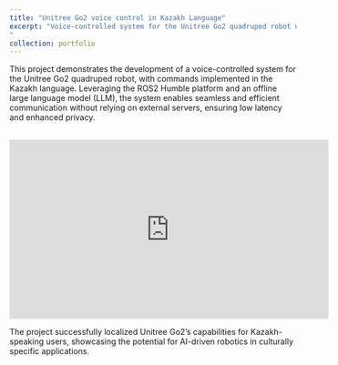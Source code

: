 ```yaml
---
title: "Unitree Go2 voice control in Kazakh Language"
excerpt: "Voice-controlled system for the Unitree Go2 quadruped robot using ROS2 Humble <br/>![5469645748174970779](https://github.com/user-attachments/assets/4dcf2802-d328-46a6-a68c-63bf00f5eeba)
"
collection: portfolio
---
```


This project demonstrates the development of a voice-controlled system for the Unitree Go2 quadruped robot, with commands implemented in the Kazakh language. Leveraging the ROS2 Humble platform and an offline large language model (LLM), the system enables seamless and efficient communication without relying on external servers, ensuring low latency and enhanced privacy.

<br/>

<iframe width="560" height="315" src="https://www.youtube.com/embed/LMsFtUsiyUk?si=CggnLfzuyrZKRkXX" title="YouTube video player" frameborder="0" allow="accelerometer; autoplay; clipboard-write; encrypted-media; gyroscope; picture-in-picture; web-share" referrerpolicy="strict-origin-when-cross-origin" allowfullscreen></iframe>



<br/>

The project successfully localized Unitree Go2’s capabilities for Kazakh-speaking users, showcasing the potential for AI-driven robotics in culturally specific applications.
